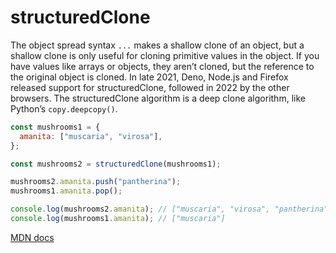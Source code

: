 # structuredClone
 The object spread syntax `...` makes a shallow clone of an object, but a shallow clone is only useful for cloning primitive values in the object.
 If you have values like arrays or objects, they aren’t cloned, but the reference to the original object is cloned.
 In late 2021, Deno, Node.js and Firefox released support for structuredClone, followed in 2022 by the other browsers.
The structuredClone algorithm is a deep clone algorithm, like Python’s `copy.deepcopy()`.

```js
const mushrooms1 = {
  amanita: ["muscaria", "virosa"],
};

const mushrooms2 = structuredClone(mushrooms1);

mushrooms2.amanita.push("pantherina");
mushrooms1.amanita.pop();

console.log(mushrooms2.amanita); // ["muscaria", "virosa", "pantherina"]
console.log(mushrooms1.amanita); // ["muscaria"]
```

[MDN docs](https://developer.mozilla.org/en-US/docs/Web/API/Window/structuredClone)
